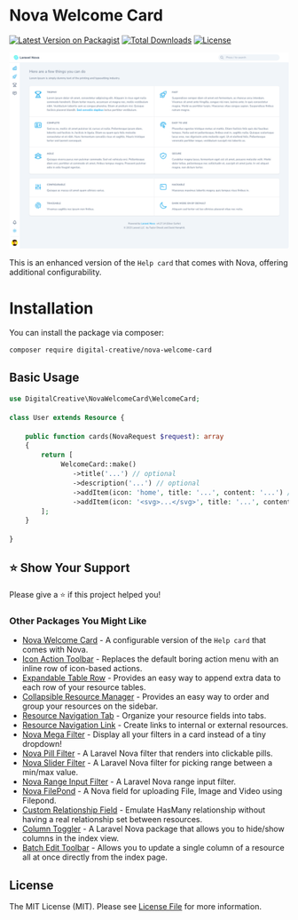 # Nova Welcome Card

[![Latest Version on Packagist](https://img.shields.io/packagist/v/digital-creative/nova-welcome-card)](https://packagist.org/packages/digital-creative/nova-welcome-card)
[![Total Downloads](https://img.shields.io/packagist/dt/digital-creative/nova-welcome-card)](https://packagist.org/packages/digital-creative/nova-welcome-card)
[![License](https://img.shields.io/packagist/l/digital-creative/nova-welcome-card)](https://github.com/dcasia/nova-welcome-card/blob/main/LICENSE)

<picture>
  <source media="(prefers-color-scheme: dark)" srcset="https://raw.githubusercontent.com/dcasia/nova-welcome-card/main/screenshots/dark.png">
  <img alt="Nova Welcome Card in Action" src="https://raw.githubusercontent.com/dcasia/nova-welcome-card/main/screenshots/light.png">
</picture>

This is an enhanced version of the `Help card` that comes with Nova, offering additional configurability.

# Installation

You can install the package via composer:

```
composer require digital-creative/nova-welcome-card
```

## Basic Usage

```php
use DigitalCreative\NovaWelcomeCard\WelcomeCard;

class User extends Resource {

    public function cards(NovaRequest $request): array
    {
        return [
             WelcomeCard::make()
                ->title('...') // optional
                ->description('...') // optional
                ->addItem(icon: 'home', title: '...', content: '...') // need at least 2 for it to looks good
                ->addItem(icon: '<svg>...</svg>', title: '...', content: '...'),
        ];
    }

}
```

## ⭐️ Show Your Support

Please give a ⭐️ if this project helped you!

### Other Packages You Might Like

- [Nova Welcome Card](https://github.com/dcasia/nova-welcome-card) - A configurable version of the `Help card` that comes with Nova.
- [Icon Action Toolbar](https://github.com/dcasia/icon-action-toolbar) - Replaces the default boring action menu with an inline row of icon-based actions.
- [Expandable Table Row](https://github.com/dcasia/expandable-table-row) - Provides an easy way to append extra data to each row of your resource tables.
- [Collapsible Resource Manager](https://github.com/dcasia/collapsible-resource-manager) - Provides an easy way to order and group your resources on the sidebar.
- [Resource Navigation Tab](https://github.com/dcasia/resource-navigation-tab) - Organize your resource fields into tabs.
- [Resource Navigation Link](https://github.com/dcasia/resource-navigation-link) - Create links to internal or external resources.
- [Nova Mega Filter](https://github.com/dcasia/nova-mega-filter) - Display all your filters in a card instead of a tiny dropdown!
- [Nova Pill Filter](https://github.com/dcasia/nova-pill-filter) - A Laravel Nova filter that renders into clickable pills.
- [Nova Slider Filter](https://github.com/dcasia/nova-slider-filter) - A Laravel Nova filter for picking range between a min/max value.
- [Nova Range Input Filter](https://github.com/dcasia/nova-range-input-filter) - A Laravel Nova range input filter.
- [Nova FilePond](https://github.com/dcasia/nova-filepond) - A Nova field for uploading File, Image and Video using Filepond.
- [Custom Relationship Field](https://github.com/dcasia/custom-relationship-field) - Emulate HasMany relationship without having a real relationship set between resources.
- [Column Toggler](https://github.com/dcasia/column-toggler) - A Laravel Nova package that allows you to hide/show columns in the index view.
- [Batch Edit Toolbar](https://github.com/dcasia/batch-edit-toolbar) - Allows you to update a single column of a resource all at once directly from the index page.

## License

The MIT License (MIT). Please see [License File](https://raw.githubusercontent.com/dcasia/nova-welcome-card/master/LICENSE) for more information.
